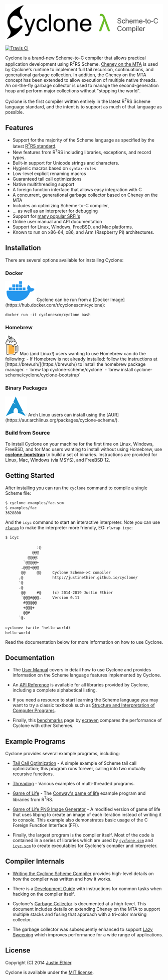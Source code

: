 [<img src="docs/images/cyclone-logo-04-header.png" alt="cyclone-scheme">](http://github.com/justinethier/cyclone)

[![Travis CI](https://travis-ci.org/justinethier/cyclone.svg?branch=master)](https://travis-ci.org/justinethier/cyclone)

Cyclone is a brand-new Scheme-to-C compiler that allows practical application development using R<sup>7</sup>RS Scheme. [Cheney on the MTA](https://github.com/justinethier/cyclone/raw/master/docs/research-papers/CheneyMTA.pdf) is used by Cyclone's runtime to implement full tail recursion, continuations, and generational garbage collection. In addition, the Cheney on the MTA concept has been extended to allow execution of multiple native threads. An on-the-fly garbage collector is used to manage the second-generation heap and perform major collections without "stopping the world".

Cyclone is the first compiler written entirely in the latest R<sup>7</sup>RS Scheme language standard, and the intent is to support as much of that language as possible.

Features
--------

- Support for the majority of the Scheme language as specified by the latest [R<sup>7</sup>RS standard](docs/Scheme-Language-Compliance.md). 
- New features from R<sup>7</sup>RS including libraries, exceptions, and record types.
- Built-in support for Unicode strings and characters.
- Hygienic macros based on `syntax-rules`
- Low-level explicit renaming macros
- Guaranteed tail call optimizations
- Native multithreading support
- A foreign function interface that allows easy integration with C
- A concurrent, generational garbage collector based on Cheney on the MTA
- Includes an optimizing Scheme-to-C compiler,
- ... as well as an interpreter for debugging
- Support for [many popular SRFI's](docs/API.md#srfi-libraries)
- Online user manual and API documentation
- Support for Linux, Windows, FreeBSD, and Mac platforms. 
- Known to run on x86-64, x86, and Arm (Raspberry Pi) architectures.

Installation
---------------

There are several options available for installing Cyclone:

### Docker 
<img src="docs/images/docker-thumb.png" alt="Docker">
Cyclone can be run from a [Docker Image](https://hub.docker.com/r/cyclonescm/cyclone):
    
    docker run -it cyclonescm/cyclone bash
    
### Homebrew
<img src="docs/images/homebrew-thumb.png" alt="Homebrew">
Mac (and Linux!) users wanting to use Homebrew can do the following:
- If Homebrew is not already installed: follow the instructions at [https://brew.sh/](https://brew.sh/) to install the homebrew package manager. 
- `brew tap cyclone-scheme/cyclone`
- `brew install cyclone-scheme/cyclone/cyclone-bootstrap`

### Binary Packages
<img src="docs/images/arch-linux-thumb.png" alt="Arch Linux">
Arch Linux users can install using the [AUR](https://aur.archlinux.org/packages/cyclone-scheme/).

### Build from Source
To install Cyclone on your machine for the first time on Linux, Windows, FreeBSD, and for Mac users wanting to install without using Homebrew, use [**cyclone-bootstrap**](https://github.com/justinethier/cyclone-bootstrap) to build a set of binaries. Instructions are provided for Linux, Mac, Windows (via MSYS), and FreeBSD 12.

Getting Started
---------------

After installing you can run the `cyclone` command to compile a single Scheme file:

    $ cyclone examples/fac.scm
    $ examples/fac
    3628800
    
And the `icyc` command to start an interactive interpreter. Note you can use [`rlwrap`](http://linux.die.net/man/1/rlwrap) to make the interpreter more friendly, EG: `rlwrap icyc`:

    $ icyc
    
                  :@
                @@@
              @@@@:
            `@@@@@+
           .@@@+@@@      
           @@     @@     Cyclone Scheme->C compiler
          ,@             http://justinethier.github.io/cyclone/
          '@
          .@
           @@     #@     (c) 2014-2019 Justin Ethier
           `@@@#@@@.     Version 0.11
            #@@@@@
            +@@@+
            @@#
          `@.
       
    cyclone> (write 'hello-world)
    hello-world

Read the documentation below for more information on how to use Cyclone.

Documentation
-------------

- The [User Manual](docs/User-Manual.md) covers in detail how to use Cyclone and provides information on the Scheme language features implemented by Cyclone.

- An [API Reference](docs/API.md) is available for all libraries provided by Cyclone, including a complete alphabetical listing.

- If you need a resource to start learning the Scheme language you may want to try a classic textbook such as [Structure and Interpretation of Computer Programs](https://mitpress.mit.edu/sicp/full-text/book/book.html).

- Finally, this [benchmarks](http://ecraven.github.io/r7rs-benchmarks/benchmark.html) page by [ecraven](https://github.com/ecraven) compares the performance of Cyclone with other Schemes.

Example Programs
----------------

Cyclone provides several example programs, including:

- [Tail Call Optimization](examples/tail-call-optimization.scm) - A simple example of Scheme tail call optimization; this program runs forever, calling into two mutually recursive functions.

- [Threading](examples/threading) - Various examples of multi-threaded programs.

- [Game of Life](examples/game-of-life) - The [Conway's game of life](https://en.wikipedia.org/wiki/Conway%27s_Game_of_Life) example program and libraries from R<sup>7</sup>RS.

- [Game of Life PNG Image Generator](examples/game-of-life-png) - A modified version of game of life that uses libpng to create an image of each iteration instead of writing it to console. This example also demonstrates basic usage of the C Foreign Function Interface (FFI).

- Finally, the largest program is the compiler itself. Most of the code is contained in a series of libraries which are used by [`cyclone.scm`](cyclone.scm) and [`icyc.scm`](icyc.scm) to create executables for Cyclone's compiler and interpreter.

Compiler Internals
------------------

- [Writing the Cyclone Scheme Compiler](docs/Writing-the-Cyclone-Scheme-Compiler-Revised-2017.md) provides high-level details on how the compiler was written and how it works.

- There is a [Development Guide](docs/Development.md) with instructions for common tasks when hacking on the compiler itself.

- Cyclone's [Garbage Collector](docs/Garbage-Collector.md) is documented at a high-level. This document includes details on extending Cheney on the MTA to support multiple stacks and fusing that approach with a tri-color marking collector.

- The garbage collector was subsequently enhanced to support [Lazy Sweeping](https://github.com/justinethier/cyclone/blob/master/docs/Garbage-Collection-Using-Lazy-Sweeping.md) which improves performance for a wide range of applications.

License
-------
Copyright (C) 2014 [Justin Ethier](http://github.com/justinethier).

Cyclone is available under the [MIT license](http://www.opensource.org/licenses/mit-license.php).
